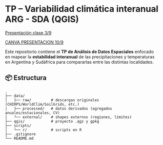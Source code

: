 # TP – Variabilidad climática interanual ARG - SDA (QGIS)


[Presentación clase 3/9](https://docs.google.com/presentation/d/1VTRw9QUakMVLEsftMyfyLYX8-KAeYydUitM8XbEUIjA/edit?usp=sharing)

[CANVA PRESENTACION 10/9](https://www.canva.com/design/DAGyfZbsXho/vgBQDu5mQcKzk3rLsQrP2A/edit?utm_content=DAGyfZbsXho&utm_campaign=designshare&utm_medium=link2&utm_source=sharebutton)

Este repositorio contiene el **TP de Análisis de Datos Espaciales** enfocado en mapear la **estabilidad interanual** de las precipitaciones y temperaturas en Argentina y Sudáfrica para compararlas entre las distintas localidades.

## 📦 Estructura

```
.
├── data/
│   ├── raw/         # descargas originales (CHIRPS/WorldClim/SoilGrids, etc.)
│   ├── processed/   # datos derivados (agregados anuales/estacionales, CV)
│   └── external/    # shapes externos (regiones, límites)
├── qgis/            # proyecto .qgz y gpkg
├── scripts/
│   └── r/           # scripts en R
├── .gitignore
└── README.md
```
